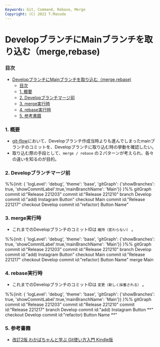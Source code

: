 ```yaml
---
Keywords: Git, Command, Rebase, Merge
Copyright: (C) 2022 T.Masuda
---
```

# DevelopブランチにMainブランチを取り込む（merge,rebase)

### 目次
- [DevelopブランチにMainブランチを取り込む（merge,rebase)](#developブランチにmainブランチを取り込むmergerebase)
    - [目次](#目次)
    - [1. 概要](#1-概要)
    - [2. Developブランチマージ前](#2-developブランチマージ前)
    - [3. merge実行時](#3-merge実行時)
    - [4. rebase実行時](#4-rebase実行時)
    - [5. 参考書籍](#5-参考書籍)


### 1. 概要
* [git-flow](https://nvie.com/posts/a-successful-git-branching-model/)において、Developブランチ作成当時よりも進んでしまったmainブランチのコミットを、Developブランチに取り込む時の挙動を確認したい。
* 取り込む際の手段として、```merge / rebase``` の２パターンが考えられ、各々の違いを知るのが目的。

### 2. Developブランチマージ前
<div class="mermaid">
%%{init: { 'logLevel': 'debug', 'theme': 'base', 'gitGraph': {'showBranches': true, 'showCommitLabel':true,'mainBranchName': 'Main'}} }%%
      gitGraph
        commit id:"Release 221203"
        commit id:"Release 221210"
        branch Develop
        commit id:"add) Instagram Button"
        checkout Main
        commit id:"Release 221217"
        checkout Develop
        commit id:"refactor) Button Name"
</div>

### 3. merge実行時
* これまでのDevelopブランチのコミットIDは ```維持（変わらない）``` 。

<div class="mermaid">
%%{init: { 'logLevel': 'debug', 'theme': 'base', 'gitGraph': {'showBranches': true, 'showCommitLabel':true,'mainBranchName': 'Main'}} }%%
      gitGraph
        commit id:"Release 221203"
        commit id:"Release 221210"
        branch Develop
        commit id:"add) Instagram Button"
        checkout Main
        commit id:"Release 221217"
        checkout Develop
        commit id:"refactor) Button Name"
        merge Main
</div>

### 4. rebase実行時
* これまでのDevelopブランチのコミットIDは ```変更（新しく採番される）``` 。

<div class="mermaid">
%%{init: { 'logLevel': 'debug', 'theme': 'base', 'gitGraph': {'showBranches': true, 'showCommitLabel':true,'mainBranchName': 'Main'}} }%%
      gitGraph
        commit id:"Release 221203"
        commit id:"Release 221210"
        commit id:"Release 221217"
        branch Develop
        commit id:"add) Instagram Button **"
        checkout Develop
        commit id:"refactor) Button Name **"
</div>

### 5. 参考書籍
* [改訂2版 わかばちゃんと学ぶ Git使い方入門 Kindle版](https://www.amazon.co.jp/%E6%94%B9%E8%A8%822%E7%89%88-%E3%82%8F%E3%81%8B%E3%81%B0%E3%81%A1%E3%82%83%E3%82%93%E3%81%A8%E5%AD%A6%E3%81%B6-Git%E4%BD%BF%E3%81%84%E6%96%B9%E5%85%A5%E9%96%80-%E6%B9%8A%E5%B7%9D%E3%81%82%E3%81%84-ebook/dp/B096TH798S/ref=sr_1_1?__mk_ja_JP=%E3%82%AB%E3%82%BF%E3%82%AB%E3%83%8A&crid=1OEP59IF8OEW0&keywords=git+%E3%82%8F%E3%81%8B%E3%81%B0&qid=1671272425&sprefix=git+%E3%82%8F%E3%81%8B%E3%81%B0%2Caps%2C174&sr=8-1)